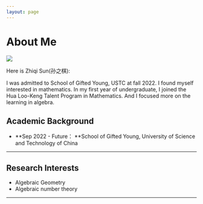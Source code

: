 ```yaml
---
layout: page
---
```


# About Me

![](<img src="https://zhiqi-sun.github,io/profile.jpg"class="floatpic" width="360" height="480">)

Here is Zhiqi Sun(孙之棋):

I was admitted to School of Gifted Young, USTC at fall 2022. I found myself interested in mathematics. In my first year of undergraduate, I joined the Hua Loo-Keng Talent Program in Mathematics. And I focused more on the learning in algebra.

## Academic Background

- **Sep 2022 - Future： **School of Gifted Young, University of Science and Technology of China 

---

## Research Interests

- Algebraic Geometry
- Algebraic number theory

---



